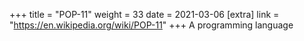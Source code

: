 +++
title = "POP-11"
weight = 33
date = 2021-03-06
[extra]
link = "https://en.wikipedia.org/wiki/POP-11"
+++
A programming language

